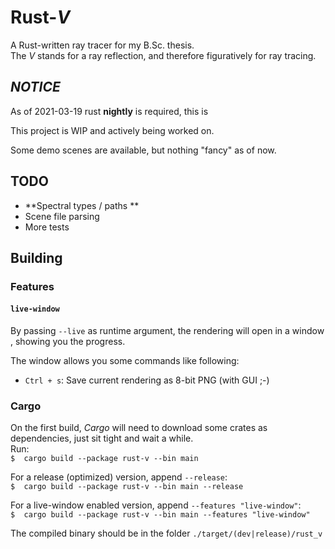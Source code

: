 # Rust\-_V_
A Rust-written ray tracer for my B.Sc. thesis. \
The _V_ stands for a ray reflection, and therefore figuratively for ray tracing.

## *NOTICE*
As of 2021-03-19 rust **nightly** is required, this is

This project is WIP and actively being worked on.

Some demo scenes are available, but nothing "fancy" as of now.

## TODO
 - **Spectral types / paths **
 - Scene file parsing
 - More tests

## Building
### Features
#### `live-window`
By passing `--live` as runtime argument, the rendering will open in a window , showing you the progress.

The window allows you some commands like following:
- `Ctrl + s`: Save current rendering as 8-bit PNG (with GUI ;-)

### Cargo
On the first build, _Cargo_ will need to download some crates as dependencies, just sit tight and wait a while. \
Run: \
`$  cargo build --package rust-v --bin main`

For a release (optimized) version, append `--release`: \
`$  cargo build --package rust-v --bin main --release`

For a live-window enabled version, append `--features "live-window"`: \
`$  cargo build --package rust-v --bin main --features "live-window"`

The compiled binary should be in the folder `./target/(dev|release)/rust_v`
